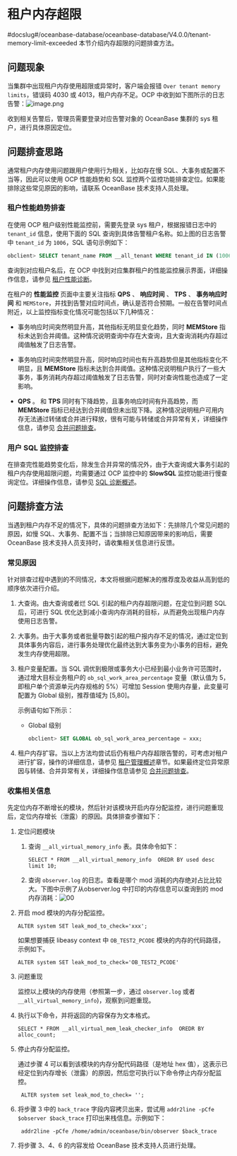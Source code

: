 租户内存超限 
===========================
#docslug#/oceanbase-database/oceanbase-database/V4.0.0/tenant-memory-limit-exceeded
本节介绍内存超限的问题排查方法。

问题现象 
-------------------------

当集群中出现租户内存使用超限或异常时，客户端会报错 `Over tenant memory limits`，错误码 4030 或 4013，租户内存不足。OCP 中收到如下图所示的日志告警：![image.png](https://help-static-aliyun-doc.aliyuncs.com/assets/img/zh-CN/6825858951/p147167.png "image.png")

收到相关告警后，管理员需要登录对应告警对象的 OceanBase 集群的 sys 租户，进行具体原因定位。

问题排查思路 
---------------------------

通常租户内存使用问题跟用户使用行为相关，比如存在慢 SQL、大事务或配置不当等，因此可以使用 OCP 性能趋势和 SQL 监控两个监控功能排查定位。如果能排除这些常见原因的影响，请联系 OceanBase 技术支持人员处理。

### 租户性能趋势排查 

在使用 OCP 租户级别性能监控前，需要先登录 sys 租户，根据报错日志中的 `tenant_id` 信息，使用下面的 SQL 查询到具体告警租户名称。如上图的日志告警中 `tenant_id` 为 `1006`，SQL 语句示例如下：

```sql
obclient> SELECT tenant_name FROM __all_tenant WHERE tenant_id IN (1006);
```



查询到对应租户名后，在 OCP 中找到对应集群租户的性能监控展示界面，详细操作信息，请参见 [租户性能诊断](../6.performance-diagnosis/2.tenant-performance-diagnosis.md)。

在租户的 **性能监控** 页面中主要关注指标 **QPS** 、 **响应时间** 、 **TPS** 、 **事务响应时间** 和 `MEMStore`，并找到告警对应时间点，确认是否符合预期。一般在告警时间点附近，以上监控指标变化情况可能包括以下几种情况：

* 事务响应时间突然明显升高，其他指标无明显变化趋势，同时 **MEMStore** 指标未达到合并阈值。这种情况说明查询中存在大查询，且大查询消耗内存超过阈值触发了日志告警。

  

* 事务响应时间突然明显升高，同时响应时间也有升高趋势但是其他指标变化不明显，且 **MEMStore** 指标未达到合并阈值。这种情况说明租户执行了一些大事务，事务消耗内存超过阈值触发了日志告警，同时对查询性能也造成了一定影响。

  

* **QPS** 。 和 **TPS** 同时有下降趋势，且事务响应时间有升高趋势，而 **MEMStore** 指标已经达到合并阈值但未出现下降。这种情况说明租户可用内存无法通过转储或合并进行释放，很有可能与转储或合并异常有关，详细操作信息，请参见 [合并问题排查](../7.troubleshooting/12.merge-troubleshooting.md)。

  




### 用户 SQL 监控排查 

在排查完性能趋势变化后，除发生合并异常的情况外，由于大查询或大事务引起的租户内存使用超限问题，均需要通过 OCP 监控中的 **SlowSQL** 监控功能进行慢查询定位。详细操作信息，请参见 [SQL 诊断概述](../9.common-o-m-operations/5.performance/3.sql-diagnostics/1.sql-diagnostics-overview.md)。

问题排查方法 
---------------------------

当遇到租户内存不足的情况下，具体的问题排查方法如下：先排除几个常见问题的原因，如慢 SQL、大事务、配置不当；当排除已知原因带来的影响后，需要 OceanBase 技术支持人员支持时，请收集相关信息进行反馈。

### 常见原因 

针对排查过程中遇到的不同情况，本文将根据问题解决的推荐度及收益从高到低的顺序依次进行介绍。

1. 大查询。由大查询或者烂 SQL 引起的租户内存超限问题，在定位到问题 SQL 后，可进行 SQL 优化达到减小查询内存消耗的目标，从而避免出现租户内存使用日志告警。

   

2. 大事务。由于大事务或者批量导数引起的租户报内存不足的情况，通过定位到具体事务内容后，进行事务处理优化最终达到大事务变为小事务的目标，避免发生内存使用超限。

   

3. 租户变量配置。当 SQL 调优到极限或事务大小已经到最小业务许可范围时，通过增大目标业务租户的 `ob_sql_work_area_percentage` 变量（默认值为 5，即租户单个资源单元内存规格的 5%）可增加 Session 使用内存量，此变量可配置为 Global 级别，推荐值域为 \[5,80\]。

   示例语句如下所示：
   * Global 级别

     ```sql
     obclient> SET GLOBAL ob_sql_work_area_percentage = xxx;
     ```

     
   

   

4. 租户内存扩容。当以上方法均尝试后仍有租户内存超限告警的，可考虑对租户进行扩容，操作的详细信息，请参见 [租户管理概述](../../5.basic-database-management/4.manage-tenants-1/1.tenant-management-overview.md)章节。如果最终定位异常原因与转储、合并异常有关，详细操作信息请参见 [合并问题排查](../7.troubleshooting/12.merge-troubleshooting.md)。

   




### 收集相关信息 

先定位内存不断增长的模块，然后针对该模块开启内存分配监控，进行问题重现后，定位内存增长（泄露）的原因。具体排查步骤如下：

1. 定位问题模块

   1. 查询 `__all_virtual_memory_info` 表。具体命令如下：

      ```shell
      SELECT * FROM __all_virtual_memory_info  OREDR BY used desc limit 10;
      ```

      
   
   2. 查询 `observer.log` 的日志。查看是哪个 mod 消耗的内存绝对占比比较大。下图中示例了从observer.log 中打印的内存信息可以查询到的 mod 内存消耗：![00](https://help-static-aliyun-doc.aliyuncs.com/assets/img/zh-CN/2726402461/p373562.png)

      
   

   

2. 开启 mod 模块的内存分配监控。

   ```unknow
   ALTER system SET leak_mod_to_check='xxx';
   ```

   

   如果想要捕获 libeasy context 中 `OB_TEST2_PCODE` 模块的内存的代码路径，示例如下。

   ```unknow
   ALTER system SET leak_mod_to_check='OB_TEST2_PCODE'
   ```

   

3. 问题重现

   监控以上模块的内存使用（参照第一步，通过 `observer.log` 或者 `__all_virtual_memory_info`)，观察到问题重现。
   

4. 执行以下命令，并将返回的内容保存为文本格式。

   ```unknow
   SELECT * FROM __all_virtual_mem_leak_checker_info  OREDR BY alloc_count; 
   ```

   

5. 停止内存分配监控。

   通过步骤 4 可以看到该模块的内存分配代码路径（是地址 hex 值），这表示已经定位到内存增长（泄露）的原因，然后您可执行以下命令停止内存分配监控。

   ```unknow
    ALTER system set leak_mod_to_check= '';
   ```

   

6. 将步骤 3 中的 `back_trace` 字段内容拷贝出来，尝试用 `addr2line -pCfe $observer $back_trace` 打印出来栈信息。示例如下：

   ```shell
    addr2line -pCfe /home/admin/oceanbase/bin/observer $back_trace
   ```

   

7. 将步骤 3、4、6 的内容发给 OceanBase 技术支持人员进行处理。

   








